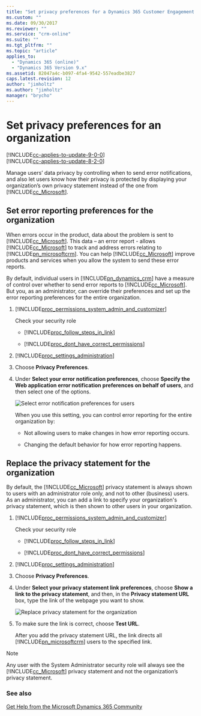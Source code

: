 ```yaml
---
title: "Set privacy preferences for a Dynamics 365 Customer Engagement organization | MicrosoftDocs"
ms.custom: ""
ms.date: 09/30/2017
ms.reviewer: ""
ms.service: "crm-online"
ms.suite: ""
ms.tgt_pltfrm: ""
ms.topic: "article"
applies_to: 
  - "Dynamics 365 (online)"
  - "Dynamics 365 Version 9.x"
ms.assetid: 82047a4c-b097-4fa4-9542-557eadbe3827
caps.latest.revision: 12
author: "jimholtz"
ms.author: "jimholtz"
manager: "brycho"
---
```

# Set privacy preferences for an organization

[!INCLUDE[cc-applies-to-update-9-0-0](../includes/cc_applies_to_update_9_0_0.md)]<br/>[!INCLUDE[cc-applies-to-update-8-2-0](../includes/cc_applies_to_update_8_2_0.md)]

Manage users’ data privacy by controlling when to send error notifications, and also let users know how their privacy is protected by displaying your organization’s own privacy statement instead of the one from [!INCLUDE[cc_Microsoft](../includes/cc-microsoft.md)].  
  
## Set error reporting preferences for the organization  
 When errors occur in the product, data about the problem is sent to [!INCLUDE[cc_Microsoft](../includes/cc-microsoft.md)]. This data – an error report - allows [!INCLUDE[cc_Microsoft](../includes/cc-microsoft.md)] to track and address errors relating to [!INCLUDE[pn_microsoftcrm](../includes/pn-microsoftcrm.md)]. You can help [!INCLUDE[cc_Microsoft](../includes/cc-microsoft.md)] improve products and services when you allow the system to send these error reports.  
  
 By default, individual users in [!INCLUDE[pn_dynamics_crm](../includes/pn-dynamics-crm.md)] have a measure of control over whether to send error reports to [!INCLUDE[cc_Microsoft](../includes/cc-microsoft.md)]. But you, as an administrator, can override their preferences and set up the error reporting preferences for the entire organization.  
  
1. [!INCLUDE[proc_permissions_system_admin_and_customizer](../includes/proc-permissions-system-admin-and-customizer.md)]  
  
    Check your security role  
  
   - [!INCLUDE[proc_follow_steps_in_link](../includes/proc-follow-steps-in-link.md)]  
  
   - [!INCLUDE[proc_dont_have_correct_permissions](../includes/proc-dont-have-correct-permissions.md)]  
  
2. [!INCLUDE[proc_settings_administration](../includes/proc-settings-administration.md)]  
  
3. Choose **Privacy Preferences**.  
  
4. Under **Select your error notification preferences**, choose **Specify the Web application error notification preferences on behalf of users**, and then select one of the options.  
  
   ![Select error notification preferences for users](../admin/media/select-error-notification-preference.png "Select error notification preferences for users")  
  
   When you use this setting, you can control error reporting for the entire organization by:  
  
   -   Not allowing users to make changes in how error reporting occurs.  
  
   -   Changing the default behavior for how error reporting happens.  
  
## Replace the privacy statement for the organization  
 By default, the [!INCLUDE[cc_Microsoft](../includes/cc-microsoft.md)] privacy statement is always shown to users with an administrator role only, and not to other (business) users. As an administrator, you can add a link to specify your organization's privacy statement, which is then shown to other users in your organization.  
  
1. [!INCLUDE[proc_permissions_system_admin_and_customizer](../includes/proc-permissions-system-admin-and-customizer.md)]  
  
    Check your security role  
  
   - [!INCLUDE[proc_follow_steps_in_link](../includes/proc-follow-steps-in-link.md)]  
  
   - [!INCLUDE[proc_dont_have_correct_permissions](../includes/proc-dont-have-correct-permissions.md)]  
  
2. [!INCLUDE[proc_settings_administration](../includes/proc-settings-administration.md)]  
  
3. Choose **Privacy Preferences**.  
  
4. Under **Select your privacy statement link preferences**, choose **Show a link to the privacy statement**, and then, in the **Privacy statement URL** box, type the link of the webpage you want to show.  
  
   ![Replace privacy statement for the organization](../admin/media/privacy-statement-preference.png "Replace privacy statement for the organization")  
  
5. To make sure the link is correct, choose **Test URL**.  
  
   After you add the privacy statement URL, the link directs all [!INCLUDE[pn_microsoftcrm](../includes/pn-microsoftcrm.md)] users to the specified link.  
  
> [!NOTE]
>  Any user with the System Administrator security role will always see the [!INCLUDE[cc_Microsoft](../includes/cc-microsoft.md)] privacy statement and not the organization’s privacy statement.  
  
### See also  
 [Get Help from the Microsoft Dynamics 365 Community](http://go.microsoft.com/fwlink/p/?LinkID=856838)
